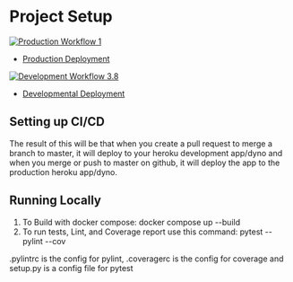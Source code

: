 # Project Setup

[![Production Workflow 1](https://github.com/cle4njit/project4/actions/workflows/prod.yml/badge.svg)](https://github.com/cle4njit/project4/actions/workflows/prod.yml)

* [Production Deployment](https://prod-final.herokuapp.com/)


[![Development Workflow 3.8](https://github.com/cle4njit/project4/actions/workflows/dev.yml/badge.svg)](https://github.com/cle4njit/project4/actions/workflows/dev.yml)

* [Developmental Deployment](https://dev-final1.herokuapp.com/)


## Setting up CI/CD

The result of this will be that when you create a pull request to merge a branch to master, it will deploy to your
heroku development app/dyno and when you merge or push to master on github, it will deploy the app to the production heroku
app/dyno.

## Running Locally

1. To Build with docker compose:
   docker compose up --build
2. To run tests, Lint, and Coverage report use this command: pytest --pylint --cov

.pylintrc is the config for pylint, .coveragerc is the config for coverage and setup.py is a config file for pytest
